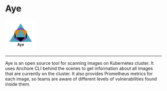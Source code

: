 # Aye

<img src="https://github.com/JoyoDev/Aye/raw/main/images/Aye.png" width="100">

----

Aye is an open source tool for scanning images on Kubernetes cluster. 
It uses Anchore CLI behind the scenes to get information about all images that are currently on the cluster.
It also provides Prometheus metrics for each image, so teams are aware of 
different levels of vulnerabilities found inside them.